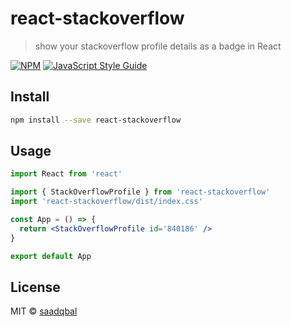 # react-stackoverflow

> show your stackoverflow profile details as a badge in React

[![NPM](https://img.shields.io/npm/v/react-stackoverflow.svg)](https://www.npmjs.com/package/react-stackoverflow) [![JavaScript Style Guide](https://img.shields.io/badge/code_style-standard-brightgreen.svg)](https://standardjs.com)

## Install

```bash
npm install --save react-stackoverflow
```

## Usage

```jsx
import React from 'react'

import { StackOverflowProfile } from 'react-stackoverflow'
import 'react-stackoverflow/dist/index.css'

const App = () => {
  return <StackOverflowProfile id='840186' />
}

export default App
```

## License

MIT © [saadqbal](https://github.com/saadqbal)
